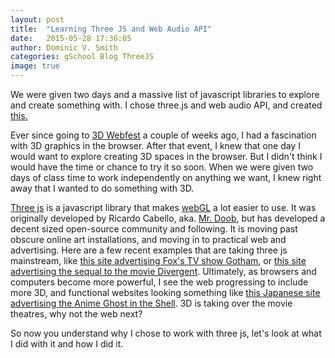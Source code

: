 ```yaml
---
layout: post
title:  "Learning Three JS and Web Audio API"
date:   2015-05-28 17:36:05
author: Dominic V. Smith
categories: gSchool Blog ThreeJS
image: true
---
```


We were given two days and a massive list of javascript libraries to explore and create something with. I chose three.js and web audio API, and created [this.](http://415domsmith.github.io/firstThreeJsAttempt/)  

Ever since going to [3D Webfest](http://415domsmith.github.io/gschool/blog/events/2015/05/14/3D-webfest.html) a couple of weeks ago, I had a fascination with 3D graphics in the browser. After that event, I knew that one day I would want to explore creating 3D spaces in the browser. But I didn't think I would have the time or chance to try it so soon. When we were given two days of class time to work independently on anything we want, I knew right away that I wanted to do something with 3D.

[Three js](http://threejs.org/) is a javascript library that makes [webGL](https://developer.mozilla.org/en-US/docs/Web/WebGL) a lot easier to use. It was originally developed by Ricardo Cabello, aka. [Mr. Doob](https://twitter.com/mrdoob), but has developed a decent sized open-source community and following. It is moving past obscure online art installations, and moving in to practical web and advertising. Here are a few recent examples that are taking three js mainstream, like [this site advertising Fox's TV show Gotham](http://witnessgotham.com/), or [this site advertising the sequal to the movie Divergent](http://www.thedivergentseries.com/). Ultimately, as browsers and computers become more powerful, I see the web progressing to include more 3D, and functional websites looking something like [this Japanese site advertising the Anime Ghost in the Shell](http://kobekokaku.jp/). 3D is taking over the movie theatres, why not the web next?

So now you understand why I chose to work with three js, let's look at what I did with it and how I did it.  







